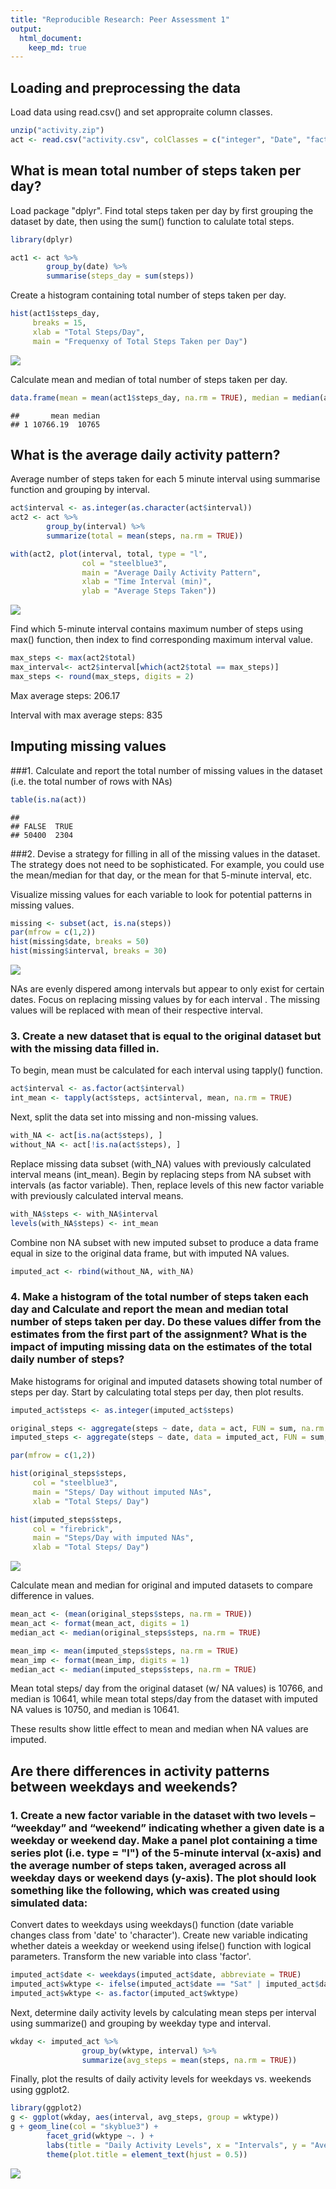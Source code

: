 ```yaml
---
title: "Reproducible Research: Peer Assessment 1"
output: 
  html_document:
    keep_md: true
---
```



## Loading and preprocessing the data

Load data using read.csv() and set appropraite column classes.

```r
unzip("activity.zip")
act <- read.csv("activity.csv", colClasses = c("integer", "Date", "factor"))
```

## What is mean total number of steps taken per day?

Load package "dplyr".  Find total steps taken per day by first grouping the dataset by date, then using the sum() function to calulate total steps.

```r
library(dplyr)

act1 <- act %>%
        group_by(date) %>%
        summarise(steps_day = sum(steps))
```

Create  a histogram containing total number of steps taken per day.

```r
hist(act1$steps_day, 
     breaks = 15, 
     xlab = "Total Steps/Day", 
     main = "Frequenxy of Total Steps Taken per Day")
```

![](PA1_template_files/figure-html/unnamed-chunk-3-1.png)<!-- -->

Calculate mean and median of total number of steps taken per day.

```r
data.frame(mean = mean(act1$steps_day, na.rm = TRUE), median = median(act1$steps_day, na.rm = TRUE))
```

```
##       mean median
## 1 10766.19  10765
```


## What is the average daily activity pattern?
Average number of steps taken for each 5 minute interval using summarise function and grouping by interval.  


```r
act$interval <- as.integer(as.character(act$interval))
act2 <- act %>%
        group_by(interval) %>%
        summarize(total = mean(steps, na.rm = TRUE))

with(act2, plot(interval, total, type = "l", 
                col = "steelblue3", 
                main = "Average Daily Activity Pattern",
                xlab = "Time Interval (min)",
                ylab = "Average Steps Taken"))
```

![](PA1_template_files/figure-html/unnamed-chunk-5-1.png)<!-- -->

Find which 5-minute interval contains maximum number of steps using max() function, then index to find corresponding maximum interval value.


```r
max_steps <- max(act2$total)
max_interval<- act2$interval[which(act2$total == max_steps)]
max_steps <- round(max_steps, digits = 2)
```

Max average steps: 206.17

Interval with max average steps: 835

## Imputing missing values

###1. Calculate and report the total number of missing values in the dataset (i.e. the total number of rows with NAs)


```r
table(is.na(act))
```

```
## 
## FALSE  TRUE 
## 50400  2304
```

###2. Devise a strategy for filling in all of the missing values in the dataset. The strategy does not need to be sophisticated. For example, you could use the mean/median for that day, or the mean for that 5-minute interval, etc.

Visualize missing values for each variable to look for potential patterns in missing values.


```r
missing <- subset(act, is.na(steps))
par(mfrow = c(1,2))
hist(missing$date, breaks = 50)
hist(missing$interval, breaks = 30)
```

![](PA1_template_files/figure-html/unnamed-chunk-8-1.png)<!-- -->

NAs are evenly dispered among intervals but appear to only exist for certain dates.  Focus on replacing missing values by for each interval .  The missing values will be replaced with mean of their respective interval.

### 3. Create a new dataset that is equal to the original dataset but with the missing data filled in.

To begin, mean must be calculated for each interval using tapply() function.


```r
act$interval <- as.factor(act$interval)
int_mean <- tapply(act$steps, act$interval, mean, na.rm = TRUE)
```

Next, split the data set into missing and non-missing values.


```r
with_NA <- act[is.na(act$steps), ]
without_NA <- act[!is.na(act$steps), ]
```

Replace missing data subset (with_NA) values with previously calculated interval means (int_mean). Begin by replacing steps from NA subset with intervals (as factor variable).  Then, replace levels of this new factor variable with previously calculated interval means.


```r
with_NA$steps <- with_NA$interval
levels(with_NA$steps) <- int_mean
```

Combine non NA subset with new imputed subset to produce a data frame equal in size to the original data frame, but with imputed NA values.


```r
imputed_act <- rbind(without_NA, with_NA)
```

### 4. Make a histogram of the total number of steps taken each day and Calculate and report the mean and median total number of steps taken per day. Do these values differ from the estimates from the first part of the assignment? What is the impact of imputing missing data on the estimates of the total daily number of steps?

Make histograms for original and imputed datasets showing total number of steps per day.  Start by calculating total steps per day, then plot results.


```r
imputed_act$steps <- as.integer(imputed_act$steps)

original_steps <- aggregate(steps ~ date, data = act, FUN = sum, na.rm = TRUE)
imputed_steps <- aggregate(steps ~ date, data = imputed_act, FUN = sum, na.rm = TRUE)

par(mfrow = c(1,2))

hist(original_steps$steps, 
     col = "steelblue3",
     main = "Steps/ Day without imputed NAs",
     xlab = "Total Steps/ Day")

hist(imputed_steps$steps,
     col = "firebrick",
     main = "Steps/Day with imputed NAs",
     xlab = "Total Steps/ Day")
```

![](PA1_template_files/figure-html/unnamed-chunk-13-1.png)<!-- -->

Calculate mean and median for original and imputed datasets to compare difference in values.


```r
mean_act <- (mean(original_steps$steps, na.rm = TRUE))
mean_act <- format(mean_act, digits = 1)
median_act <- median(original_steps$steps, na.rm = TRUE)

mean_imp <- mean(imputed_steps$steps, na.rm = TRUE)
mean_imp <- format(mean_imp, digits = 1)
median_act <- median(imputed_steps$steps, na.rm = TRUE)
```

Mean total steps/ day from the original dataset (w/ NA values) is 10766, and median is 10641, while mean total steps/day from the dataset with imputed NA values is 10750, and median is 10641.

These results show little effect to mean and median when NA values are imputed.

## Are there differences in activity patterns between weekdays and weekends?

### 1. Create a new factor variable in the dataset with two levels – “weekday” and “weekend” indicating whether a given date is a weekday or weekend day. Make a panel plot containing a time series plot (i.e. type = "l") of the 5-minute interval (x-axis) and the average number of steps taken, averaged across all weekday days or weekend days (y-axis). The plot should look something like the following, which was created using simulated data:


Convert dates to weekdays using weekdays() function (date variable changes class from 'date' to 'character').  Create new variable indicating whether dateis a weekday or weekend using ifelse() function with logical parameters.  Transform the new variable into class 'factor'.


```r
imputed_act$date <- weekdays(imputed_act$date, abbreviate = TRUE)
imputed_act$wktype <- ifelse(imputed_act$date == "Sat" | imputed_act$date == "Sun", "Weekend", "Weekday")
imputed_act$wktype <- as.factor(imputed_act$wktype)
```

Next, determine daily activity levels by calculating mean steps per interval using summarize() and grouping by weekday type and interval.


```r
wkday <- imputed_act %>%
                group_by(wktype, interval) %>%
                summarize(avg_steps = mean(steps, na.rm = TRUE))
```

Finally, plot the results of daily activity levels for weekdays vs. weekends using ggplot2.  


```r
library(ggplot2)
g <- ggplot(wkday, aes(interval, avg_steps, group = wktype))
g + geom_line(col = "skyblue3") + 
        facet_grid(wktype ~. ) + 
        labs(title = "Daily Activity Levels", x = "Intervals", y = "Average Steps") + 
        theme(plot.title = element_text(hjust = 0.5))
```

![](PA1_template_files/figure-html/unnamed-chunk-17-1.png)<!-- -->






















